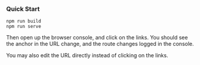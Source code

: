 ### Quick Start
```
npm run build
npm run serve
```

Then open up the browser console, and click on the links.
You should see the anchor in the URL change, and the route changes logged in the console.

You may also edit the URL directly instead of clicking on the links.
